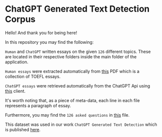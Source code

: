 # ChatGPT Generated Text Detection Corpus

Hello! And thank you for being here!

In this repository you may find the following:

 ``Human`` and ``ChatGPT`` written essays on the given ``126`` different topics. These are located in their respective folders inside the main folder of the application.


``Human essays`` were extracted automatically from [this](https://englishclubmskh.files.wordpress.com/2018/09/toefl-essays.pdf) PDF which is a collection of TOEFL essays.

``ChatGPT essays`` were retrieved automatically from the ChatGPT Api using [this](https://github.com/acheong08/ChatGPT) client.

It's worth noting that, as a piece of meta-data, each line in each file represents a paragraph of essay.

Furthermore, you may find the ``126 asked questions`` in [this](https://github.com) file.

This dataset was used in our work ``ChatGPT Generated Text Detection`` which is published [here](https://github.com).
